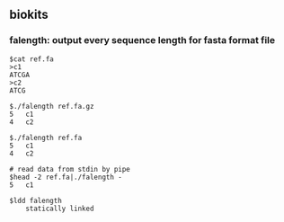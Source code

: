 ## biokits

### falength: output every sequence length for fasta format file
```
$cat ref.fa
>c1
ATCGA
>c2
ATCG

$./falength ref.fa.gz
5	c1
4	c2

$./falength ref.fa
5	c1
4	c2

# read data from stdin by pipe
$head -2 ref.fa|./falength -
5	c1

$ldd falength
	statically linked
```

